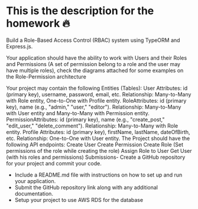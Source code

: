  # This is the description for the homework 🔥
 Build a Role-Based Access Control (RBAC) system using TypeORM and Express.js.

Your application should have the ability to work with Users and their Roles and Permissions (A set of permission belong to a role and the user may have multiple roles), check the diagrams attached for some examples on the Role-Permission architecture 

Your project may contain the following Entities (Tables):
User
Attributes: id (primary key), username, password, email, etc.
Relationship: Many-to-Many with Role entity, One-to-One with Profile entity.
RoleAttributes: id (primary key), name (e.g., "admin," "user," "editor").
Relationship: Many-to-Many with User entity and Many-to-Many with Permission entity.
PermissionAttributes: id (primary key), name (e.g., "create_post," "edit_user," "delete_comment").
Relationship: Many-to-Many with Role entity.
Profile
Attributes: id (primary key), firstName, lastName, dateOfBirth, etc.
Relationship: One-to-One with User entity.
The Project should have the following API endpoints:
Create User
Create Permission 
Create Role (Set permissions of the role while creating the role)
Assign Role to User
Get User (with his roles and permissions)
Submissions- Create a GitHub repository for your project and commit your code.
- Include a README.md file with instructions on how to set up and run your application.
- Submit the GitHub repository link along with any additional documentation.
- Setup your project to use AWS RDS for the database
